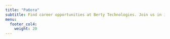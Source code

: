 ```yaml
---
title: "Работа"
subtitle: Find career opportunities at Berty Technologies. Join us in inventing tomorrow's way of communicating and fighting censorship. Apply today!
menu:
  footer_col4:
    weight: 20
---
```


